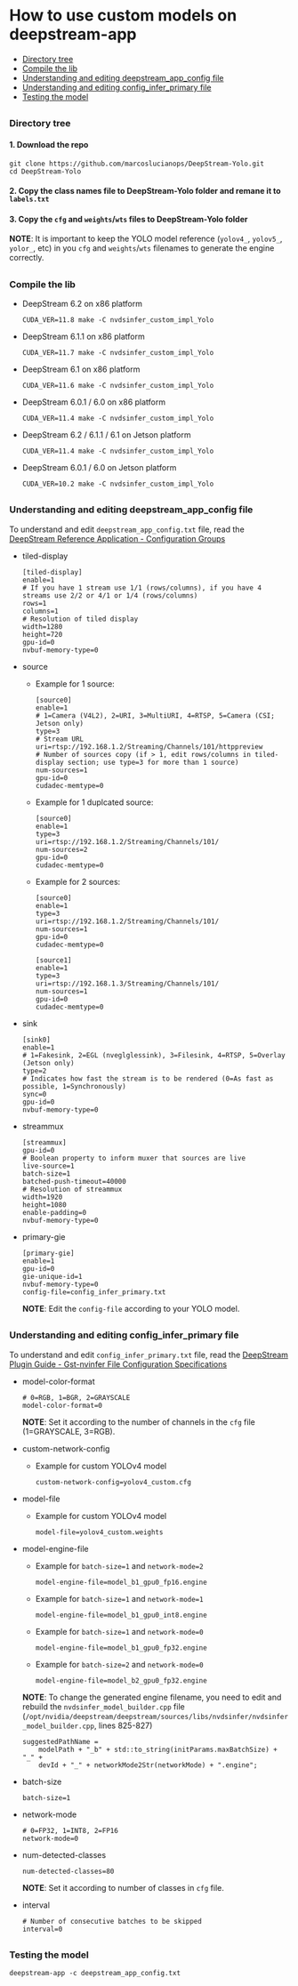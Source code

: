 # How to use custom models on deepstream-app

* [Directory tree](#directory-tree)
* [Compile the lib](#compile-the-lib)
* [Understanding and editing deepstream_app_config file](#understanding-and-editing-deepstream_app_config-file)
* [Understanding and editing config_infer_primary file](#understanding-and-editing-config_infer_primary-file)
* [Testing the model](#testing-the-model)

##

### Directory tree

#### 1. Download the repo

```
git clone https://github.com/marcoslucianops/DeepStream-Yolo.git
cd DeepStream-Yolo
```

#### 2. Copy the class names file to DeepStream-Yolo folder and remane it to `labels.txt`

#### 3. Copy the `cfg` and `weights`/`wts` files to DeepStream-Yolo folder

**NOTE**: It is important to keep the YOLO model reference (`yolov4_`, `yolov5_`, `yolor_`, etc) in you `cfg` and `weights`/`wts` filenames to generate the engine correctly.

##

### Compile the lib

* DeepStream 6.2 on x86 platform

  ```
  CUDA_VER=11.8 make -C nvdsinfer_custom_impl_Yolo
  ```

* DeepStream 6.1.1 on x86 platform

  ```
  CUDA_VER=11.7 make -C nvdsinfer_custom_impl_Yolo
  ```

* DeepStream 6.1 on x86 platform

  ```
  CUDA_VER=11.6 make -C nvdsinfer_custom_impl_Yolo
  ```

* DeepStream 6.0.1 / 6.0 on x86 platform

  ```
  CUDA_VER=11.4 make -C nvdsinfer_custom_impl_Yolo
  ```

* DeepStream 6.2 / 6.1.1 / 6.1 on Jetson platform

  ```
  CUDA_VER=11.4 make -C nvdsinfer_custom_impl_Yolo
  ```

* DeepStream 6.0.1 / 6.0 on Jetson platform

  ```
  CUDA_VER=10.2 make -C nvdsinfer_custom_impl_Yolo
  ```

##

### Understanding and editing deepstream_app_config file

To understand and edit `deepstream_app_config.txt` file, read the [DeepStream Reference Application - Configuration Groups](https://docs.nvidia.com/metropolis/deepstream/dev-guide/text/DS_ref_app_deepstream.html#configuration-groups)


* tiled-display

  ```
  [tiled-display]
  enable=1
  # If you have 1 stream use 1/1 (rows/columns), if you have 4 streams use 2/2 or 4/1 or 1/4 (rows/columns)
  rows=1
  columns=1
  # Resolution of tiled display
  width=1280
  height=720
  gpu-id=0
  nvbuf-memory-type=0
  ```

* source

  * Example for 1 source:

    ```
    [source0]
    enable=1
    # 1=Camera (V4L2), 2=URI, 3=MultiURI, 4=RTSP, 5=Camera (CSI; Jetson only)
    type=3
    # Stream URL
    uri=rtsp://192.168.1.2/Streaming/Channels/101/httppreview
    # Number of sources copy (if > 1, edit rows/columns in tiled-display section; use type=3 for more than 1 source)
    num-sources=1
    gpu-id=0
    cudadec-memtype=0
    ```

  * Example for 1 duplcated source:

    ```
    [source0]
    enable=1
    type=3
    uri=rtsp://192.168.1.2/Streaming/Channels/101/
    num-sources=2
    gpu-id=0
    cudadec-memtype=0
    ```

  * Example for 2 sources:

    ```
    [source0]
    enable=1
    type=3
    uri=rtsp://192.168.1.2/Streaming/Channels/101/
    num-sources=1
    gpu-id=0
    cudadec-memtype=0

    [source1]
    enable=1
    type=3
    uri=rtsp://192.168.1.3/Streaming/Channels/101/
    num-sources=1
    gpu-id=0
    cudadec-memtype=0
    ```

* sink

  ```
  [sink0]
  enable=1
  # 1=Fakesink, 2=EGL (nveglglessink), 3=Filesink, 4=RTSP, 5=Overlay (Jetson only)
  type=2
  # Indicates how fast the stream is to be rendered (0=As fast as possible, 1=Synchronously)
  sync=0
  gpu-id=0
  nvbuf-memory-type=0
  ```

* streammux

  ```
  [streammux]
  gpu-id=0
  # Boolean property to inform muxer that sources are live
  live-source=1
  batch-size=1
  batched-push-timeout=40000
  # Resolution of streammux
  width=1920
  height=1080
  enable-padding=0
  nvbuf-memory-type=0
  ```

* primary-gie

  ```
  [primary-gie]
  enable=1
  gpu-id=0
  gie-unique-id=1
  nvbuf-memory-type=0
  config-file=config_infer_primary.txt
  ```

  **NOTE**: Edit the `config-file` according to your YOLO model.

##

### Understanding and editing config_infer_primary file

To understand and edit `config_infer_primary.txt` file, read the [DeepStream Plugin Guide - Gst-nvinfer File Configuration Specifications](https://docs.nvidia.com/metropolis/deepstream/dev-guide/text/DS_plugin_gst-nvinfer.html#gst-nvinfer-file-configuration-specifications)

* model-color-format

  ```
  # 0=RGB, 1=BGR, 2=GRAYSCALE
  model-color-format=0
  ```

  **NOTE**: Set it according to the number of channels in the `cfg` file (1=GRAYSCALE, 3=RGB).

* custom-network-config

  * Example for custom YOLOv4 model

    ```
    custom-network-config=yolov4_custom.cfg
    ```

* model-file

  * Example for custom YOLOv4 model

    ```
    model-file=yolov4_custom.weights
    ```

* model-engine-file 

  * Example for `batch-size=1` and `network-mode=2`

    ```
    model-engine-file=model_b1_gpu0_fp16.engine
    ```

  * Example for `batch-size=1` and `network-mode=1`

    ```
    model-engine-file=model_b1_gpu0_int8.engine
    ```

  * Example for `batch-size=1` and `network-mode=0`

    ```
    model-engine-file=model_b1_gpu0_fp32.engine
    ```

  * Example for `batch-size=2` and `network-mode=0`

    ```
    model-engine-file=model_b2_gpu0_fp32.engine
    ```

  **NOTE**: To change the generated engine filename, you need to edit and rebuild the `nvdsinfer_model_builder.cpp` file (`/opt/nvidia/deepstream/deepstream/sources/libs/nvdsinfer/nvdsinfer_model_builder.cpp`, lines 825-827)

  ```
  suggestedPathName =
      modelPath + "_b" + std::to_string(initParams.maxBatchSize) + "_" +
      devId + "_" + networkMode2Str(networkMode) + ".engine";
  ```

* batch-size

  ```
  batch-size=1
  ```

* network-mode

  ```
  # 0=FP32, 1=INT8, 2=FP16
  network-mode=0
  ```

* num-detected-classes 

  ```
  num-detected-classes=80
  ```

  **NOTE**: Set it according to number of classes in `cfg` file.

* interval

  ```
  # Number of consecutive batches to be skipped
  interval=0
  ```

##

### Testing the model

```
deepstream-app -c deepstream_app_config.txt
```
